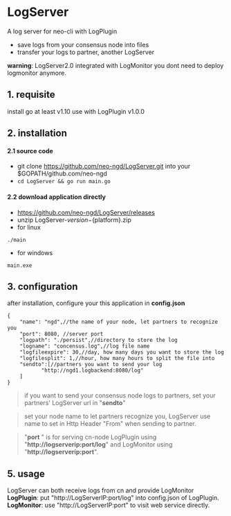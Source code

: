 # LogServer
A log server for neo-cli with LogPlugin
* save logs from your consensus node into files 
* transfer your logs to partner, another LogServer  

**warning**: LogServer2.0 integrated with LogMonitor you dont need to deploy logmonitor anymore.
## 1. requisite
install go at least v1.10
use with LogPlugin v1.0.0
## 2. installation
#### 2.1 source code
* git clone https://github.com/neo-ngd/LogServer.git into your $GOPATH/github.com/neo-ngd
* ```cd LogServer && go run main.go```
#### 2.2 download application directly
* https://github.com/neo-ngd/LogServer/releases
* unzip LogServer-${version}-${platform}.zip
* for linux
```
./main
```
* for windows
```
main.exe
```
## 3. configuration
after installation, configure your this application in **config.json**
```
{
    "name": "ngd",//the name of your node, let partners to recognize you
    "port": 8080, //server port
    "logpath": "./persist",//directory to store the log
    "logname": "concensus.log",//log file name
    "logfileexpire": 30,//day, how many days you want to store the log 
    "logfilesplit": 1,//hour, how many hours to split the file into
    "sendto":[//partners you want to send your log
           "http://ngd1.logbackend:8080/log"
    ]
}
```

> if you want to send your consensus node logs to partners, set your partners' LogServer url in "__sendto__"

> set your node name to let partners recognize you, LogServer use name to set in Http Header "From" when sending to partner.

> "__port__ " is for serving cn-node LogPlugin using "__http://logserverip:port/log__" and LogMonitor using "__http://logserverip:port__".

## 5. usage
LogServer can both receive logs from cn and provide LogMonitor 
__LogPlugin__: put "http://LogServerIP:port/log" into config.json of LogPlugin.
__LogMonitor__: use "http://LogServerIP:port" to visit web service directly.
